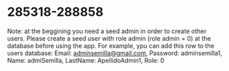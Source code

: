 # 285318-288858
Note: at the beggining you need a seed admin in order to create other users. Please create a seed user with role admin (role admin = 0) at the database before using the app. For example, ypu can add this row to the users database: Email: adminsemilla@gmail.com, Password: adminsemilla1, Name: admiSemilla, LastName: ApellidoAdmin1, Role: 0
